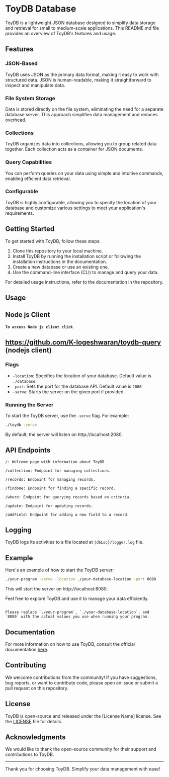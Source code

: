 # ToyDB Database

ToyDB is a lightweight JSON database designed to simplify data storage and retrieval for small to medium-scale applications. This README.md file provides an overview of ToyDB's features and usage.

## Features

### JSON-Based
ToyDB uses JSON as the primary data format, making it easy to work with structured data. JSON is human-readable, making it straightforward to inspect and manipulate data.

### File System Storage
Data is stored directly on the file system, eliminating the need for a separate database server. This approach simplifies data management and reduces overhead.

### Collections
ToyDB organizes data into collections, allowing you to group related data together. Each collection acts as a container for JSON documents.

### Query Capabilities
You can perform queries on your data using simple and intuitive commands, enabling efficient data retrieval.


### Configurable
ToyDB is highly configurable, allowing you to specify the location of your database and customize various settings to meet your application's requirements.

## Getting Started

To get started with ToyDB, follow these steps:

1. Clone this repository to your local machine.
2. Install ToyDB by running the installation script or following the installation instructions in the documentation.
3. Create a new database or use an existing one.
4. Use the command-line interface (CLI) to manage and query your data.

For detailed usage instructions, refer to the documentation in the repository.

## Usage

## Node  js Client 
#### `To access Node js client click `

## https://github.com/K-logeshwaran/toydb-query (nodejs client)

### Flags

- `-location`: Specifies the location of your database. Default value is `./database`.
- `-port`: Sets the port for the database API. Default value is `2080`.
- `-serve`: Starts the server on the given port if provided.

### Running the Server

To start the ToyDB server, use the `-serve` flag. For example:

```bash
./toydb -serve
```
By default, the server will listen on http://localhost:2080.

## API Endpoints

`/: Welcome page with information about ToyDB`

`/collection: Endpoint for managing collections.`

`/records: Endpoint for managing records.`

`/findone: Endpoint for finding a specific record.`

`/where: Endpoint for querying records based on criteria.`

`/update: Endpoint for updating records.`

`/addField: Endpoint for adding a new field to a record.`

## Logging
ToyDB logs its activities to a file located at `{dbLoc}/logger.log` file.
## Example
Here's an example of how to start the ToyDB server:
```bash
./your-program -serve -location ./your-database-location -port 8080
```
This will start the server on http://localhost:8080.

Feel free to explore ToyDB and use it to manage your data efficiently.

```

Please replace `./your-program`, `./your-database-location`, and `8080` with the actual values you use when running your program.
```

## Documentation

For more information on how to use ToyDB, consult the official documentation [here](link-to-your-documentation).

## Contributing

We welcome contributions from the community! If you have suggestions, bug reports, or want to contribute code, please open an issue or submit a pull request on this repository.

## License

ToyDB is open-source and released under the [License Name] license. See the [LICENSE](LICENSE) file for details.

## Acknowledgments

We would like to thank the open-source community for their support and contributions to ToyDB.

---

Thank you for choosing ToyDB. Simplify your data management with ease!
